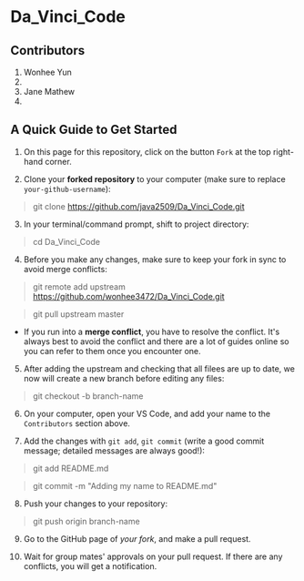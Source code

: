 # Da_Vinci_Code

## Contributors
1. Wonhee Yun
2. 
3. Jane Mathew
4.

## A Quick Guide to Get Started

1. On this page for this repository, click on the button `Fork` at the top right-hand corner.

2. Clone your **forked repository** to your computer (make sure to replace `your-github-username`):
  > git clone https://github.com/java2509/Da_Vinci_Code.git

3. In your terminal/command prompt, shift to project directory:
  > cd Da_Vinci_Code

4. Before you make any changes, make sure to keep your fork in sync to avoid merge conflicts:
  > git remote add upstream https://github.com/wonhee3472/Da_Vinci_Code.git
  
  > git pull upstream master

* If you run into a **merge conflict**, you have to resolve the conflict. It's always best to avoid the conflict and there are a lot of guides online so you can refer to them once you encounter one.

5. After adding the upstream and checking that all filees are up to date, we now will create a new branch before editing any files:
  > git checkout -b branch-name

6. On your computer, open your VS Code, and add your name to the `Contributors` section above.

7. Add the changes with `git add`, `git commit` (write a good commit message; detailed messages are always good!):
  > git add README.md
  
  > git commit -m "Adding my name to README.md"

8. Push your changes to your repository:
  > git push origin branch-name

9. Go to the GitHub page of *your fork*, and make a pull request.

10. Wait for group mates' approvals on your pull request. If there are any conflicts, you will get a notification.
